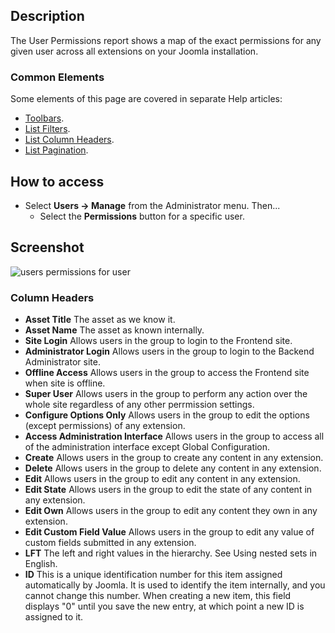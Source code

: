 <!-- Filename: Help4.x:Permissions_for_User / Display title: Permissions for User -->

## Description

The User Permissions report shows a map of the exact permissions for any
given user across all extensions on your Joomla installation.

### Common Elements

Some elements of this page are covered in separate Help articles:

* [Toolbars](jdocmanual?article=help/common-elements/toolbars).
* [List Filters](jdocmanual?article=help/common-elements/list-filters).
* [List Column Headers](jdocmanual?article=help/common-elements/list-column-headers).
* [List Pagination](jdocmanual?article=help/common-elements/list-pagination).

## How to access

- Select **Users → Manage** from the Administrator menu. Then...
  - Select the **Permissions** button for a specific user.

## Screenshot

![users permissions for user](../../../en/images/users/users-permissions-for-user.png)

### Column Headers

- **Asset Title** The asset as we know it.
- **Asset Name** The asset as known internally.
- **Site Login** Allows users in the group to login to the Frontend
  site.
- **Administrator Login** Allows users in the group to login to the
  Backend Administrator site.
- **Offline Access** Allows users in the group to access the Frontend
  site when site is offline.
- **Super User** Allows users in the group to perform any action over
  the whole site regardless of any other perrmission settings.
- **Configure Options Only** Allows users in the group to edit the
  options (except permissions) of any extension.
- **Access Administration Interface** Allows users in the group to
  access all of the administration interface except Global
  Configuration.
- **Create** Allows users in the group to create any content in any
  extension.
- **Delete** Allows users in the group to delete any content in any
  extension.
- **Edit** Allows users in the group to edit any content in any
  extension.
- **Edit State** Allows users in the group to edit the state of any
  content in any extension.
- **Edit Own** Allows users in the group to edit any content they own
  in any extension.
- **Edit Custom Field Value** Allows users in the group to edit any
  value of custom fields submitted in any extension.
- **LFT** The left and right values in the hierarchy. See Using nested
  sets
  in English.
- **ID** This is a unique identification number for this item assigned
  automatically by Joomla. It is used to identify the item internally,
  and you cannot change this number. When creating a new item, this
  field displays "0" until you save the new entry, at which point a new
  ID is assigned to it.
